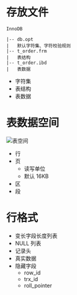 # 存放文件

`InnoDB`

```text
|-- db.opt  
|   默认字符集、字符校验规则
|-- t_order.frm  
|   表结构
|-- t_order.ibd
|   表数据
```

- 字符集
- 表结构
- 表数据

# 表数据空间

![表空间](https://cdn.xiaolincoding.com/gh/xiaolincoder/mysql/row_format/%E8%A1%A8%E7%A9%BA%E9%97%B4%E7%BB%93%E6%9E%84.drawio.png)

- 行
- 页
  - 读写单位
  - 默认 16KB
- 区
- 段

# 行格式

- 变长字段长度列表
- NULL 列表
- 记录头
- 真实数据
- 隐藏字段
  - row_id
  - trx_id
  - roll_pointer